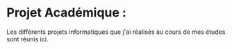 # Projet Académique :
Les différents projets informatiques que j'ai réalisés au cours de mes études sont réunis ici.
